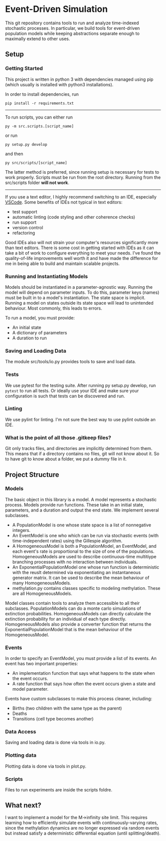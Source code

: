 # Event-Driven Simulation   

This git repository contains tools to run and analyze time-indexed stochastic processes. In particular, we build tools for event-driven population models while keeping abstractions separate enough to maximally extend to other uses. 

## Setup

### Getting Started

This project is written in python 3 with dependencies managed using pip (which usually is installed with python3 installations).

In order to install dependencies, run 
```
pip install -r requirements.txt
```

----

To run scripts, you can either run 
```
py -m src.scripts.[script_name]
```
or run 
```
py setup.py develop
```
and then 
```
py src/scripts/[script_name]
```

The latter method is preferred, since running setup is necessary for tests to work properly. Scripts must be run from the root directory. Running from the src/scripts folder **will not work**.

-----

If you use a text editor, I highly recommend switching to an IDE, especially [VSCode](https://code.visualstudio.com/download). Some benefits of IDEs not typical in text editors:
- test support
- automatic linting (code styling and other coherence checks)
- run support 
- version control
- refactoring

Good IDEs also will not strain your computer's resources significantly more than text editors. There is some cost in getting started with IDEs as it can take a bit of work to configure everything to meet your needs. I've found the quality-of-life improvements well worth it and have made the difference for me in being able to build and maintain scalable projects.  

### Running and Instantiating Models

Models should be instantiated in a parameter-agnostic way. Running the model will depend on parameter inputs. To do this, parameter keys (names) must be built in to a model's instantiation. The state space is implicit. Running a model on states outside its state space will lead to unintended behaviour. Most commonly, this leads to errors.  


To run a model, you must provide:
- An initial state
- A dictionary of parameters
- A duration to run 

### Saving and Loading Data

The module src/tools/io.py provides tools to save and load data. 


### Tests

We use pytest for the testing suite. After running py setup.py develop, run ```pytest``` to run all tests. Or ideally use your IDE and make sure your configuration is such that tests can be discovered and run.

### Linting

We use pylint for linting. I'm not sure the best way to use pylint outside an IDE. 


### What is the point of all those .gitkeep files? 

Git only tracks files, and directories are implicitly determined from them. This means that if a directory contains no files, git will not know about it. So to have git to know about a folder, we put a dummy file in it.  


## Project Structure

### Models

The basic object in this library is a model. A model represents a stochastic process. Models provide run functions. These take in an initial state, parameters, and a duration and output the end state. We implement several subclasses. 

- A PopulationModel is one whose state space is a list of nonnegative integers.  
- An EventModel is one who which can be run via stochastic events (with time-independent rates) using the Gillespie algorithm. 
- A HomogeneousModel is both a PopulationModel, an EventModel, and each event's rate is proportional to the size of one of the populations. HomogeneousModels are used to describe continuous-time multitiype branching processes with no interaction between individuals.
- An ExponentialPopulationModel one whose run function is deterministic with the reuslt determined via exponentiating an instantaneous generator matrix. It can be used to describe the mean behaviour of many HomogeneousModels.
- methylation.py contains classes specific to modeling methylation. These are all HomogeneousModels.


Model classes contain tools to analyze them accessible to all their subclasses. PopulationModels can do a monte carlo simulations of extinction probabilities. HomogeneousModels can directly calculate the extinction probability for an individual of each type directly. HomogeneousModels also provide a converter function that returns the ExponentialPopulationModel that is the mean behaviour of the HomogeneousModel.

### Events

In order to specify an EventModel, you must provide a list of its events. An event has two important properties:

- An implementation function that says what happens to the state when the event occurs. 
- A rate function that says how often the event occurs given a state and model parameter. 

Events have custom subclasses to make this process cleaner, including: 
- Births (two children with the same type as the parent)
- Deaths
- Transitions (cell type becomes another)


### Data Access

Saving and loading data is done via tools in io.py. 

### Plotting data

Plotting data is done via tools in plot.py.

### Scripts

Files to run experiments are inside the scripts foldre. 



## What next?

I want to implement a model for the M->infinity site limit. This requires learning how to efficiently simulate events with continuously-varying rates, since the methylation dynamics are no longer expressed via random events but instead satisfy a deterministic differential equation (until splitting/death). 
